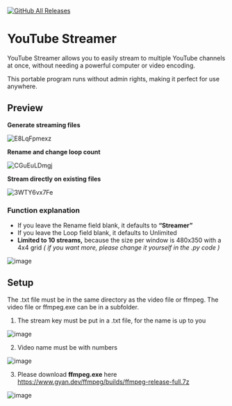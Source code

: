[![GitHub All Releases](https://img.shields.io/github/downloads/afkarxyz/YouTube-Streamer/total?style=for-the-badge)](https://github.com/afkarxyz/YouTube-Streamer/releases)

# YouTube Streamer
YouTube Streamer allows you to easily stream to multiple YouTube channels at once, without needing a powerful computer or video encoding.

This portable program runs without admin rights, making it perfect for use anywhere.

## Preview
**Generate streaming files**

![E8LqFpmexz](https://github.com/user-attachments/assets/88cf7a51-d9f1-4841-a2c1-faa5d8e9efb0)

**Rename and change loop count**

![CGuEuLDmgj](https://github.com/user-attachments/assets/96afedfa-6dff-4bdc-a880-7a3ce8ff16b6)

**Stream directly on existing files**

![3WTY6vx7Fe](https://github.com/user-attachments/assets/4690bcf4-19a1-406f-a5af-ad292b076cba)

### Function explanation

- If you leave the Rename field blank, it defaults to **“Streamer”**
- If you leave the Loop field blank, it defaults to Unlimited
- **Limited to 10 streams,** because the size per window is 480x350 with a 4x4 grid *( if you want more, please change it yourself in the .py code )*
  
![image](https://github.com/user-attachments/assets/a0cda980-5d5e-480d-b6d0-f3f0d91e291f)


## Setup
The .txt file must be in the same directory as the video file or ffmpeg. The video file or ffmpeg.exe can be in a subfolder.

1. The stream key must be put in a .txt file, for the name is up to you

![image](https://github.com/user-attachments/assets/6a07e20f-0516-41a1-816f-ae20e1556d85)

2. Video name must be with numbers

![image](https://github.com/user-attachments/assets/7b8a1522-a906-466e-ab04-d7dc49a48707)

3. Please download **ffmpeg.exe** here https://www.gyan.dev/ffmpeg/builds/ffmpeg-release-full.7z

![image](https://github.com/user-attachments/assets/93704587-fbce-44d1-9212-1828d98b7804)

